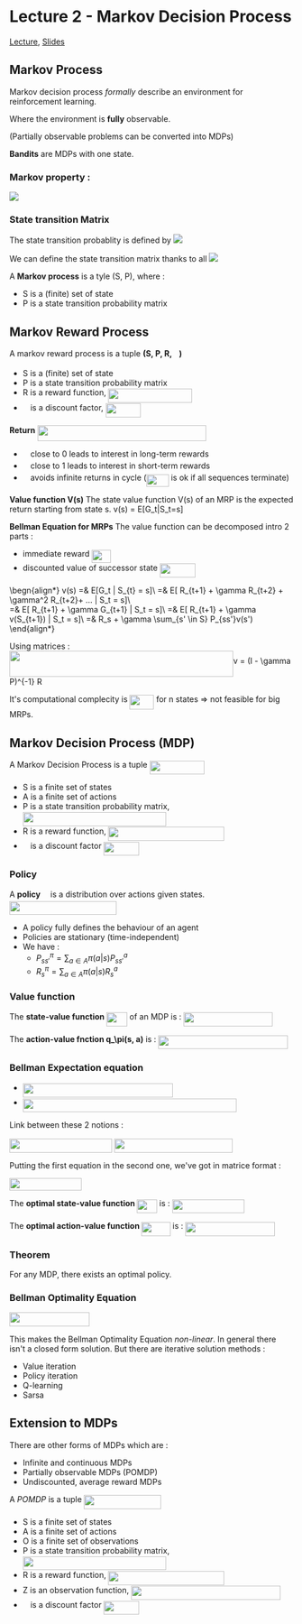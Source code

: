# Lecture 2 - Markov Decision Process

[Lecture](https://www.youtube.com/watch?v=lfHX2hHRMVQ&t=4s), [Slides](http://www0.cs.ucl.ac.uk/staff/d.silver/web/Teaching_files/MDP.pdf)


## Markov Process

Markov decision process *formally* describe an environment for reinforcement learning.

Where the environment is **fully** observable.

(Partially observable problems can be converted into MDPs)

**Bandits** are MDPs with one state.

### Markov property :
 <img src="https://latex.codecogs.com/gif.latex?P[S_{t+1|S_t}]=P[S_{t+1}|S_1,...,S_t]"/>


### State transition Matrix 

The state transition probablity is defined by
<img src="https://latex.codecogs.com/gif.latex?P^a_{ss'}=P[S'=s'|S=s,A=a]"/>

We can define the state transition matrix thanks to all <img src="https://latex.codecogs.com/gif.latex?P^a_{**}"/>


A **Markov process** is a tyle (S, P), where : 
* S is a (finite) set of state
* P is a state transition probability matrix

## Markov Reward Process

A markov reward process is a tuple **(S, P, R, <img src="/Lecture2-MDP/tex/11c596de17c342edeed29f489aa4b274.svg?invert_in_darkmode&sanitize=true" align=middle width=9.423880949999988pt height=14.15524440000002pt/>)**
* S is a (finite) set of state
* P is a state transition probability matrix
* R is a reward function, <img src="/Lecture2-MDP/tex/1462376602603b14e0d70450520ebd21.svg?invert_in_darkmode&sanitize=true" align=middle width=148.6100352pt height=24.65753399999998pt/>
* <img src="/Lecture2-MDP/tex/11c596de17c342edeed29f489aa4b274.svg?invert_in_darkmode&sanitize=true" align=middle width=9.423880949999988pt height=14.15524440000002pt/>  is a discount factor, <img src="/Lecture2-MDP/tex/faddbecff1e63dbb1e5f23aae07a652d.svg?invert_in_darkmode&sanitize=true" align=middle width=62.39174864999998pt height=24.65753399999998pt/>


**Return** <img src="/Lecture2-MDP/tex/ef97d941958bc9c931fac79c478168d7.svg?invert_in_darkmode&sanitize=true" align=middle width=299.37084539999995pt height=27.91243950000002pt/>
* <img src="/Lecture2-MDP/tex/11c596de17c342edeed29f489aa4b274.svg?invert_in_darkmode&sanitize=true" align=middle width=9.423880949999988pt height=14.15524440000002pt/> close to 0 leads to interest in long-term rewards
* <img src="/Lecture2-MDP/tex/11c596de17c342edeed29f489aa4b274.svg?invert_in_darkmode&sanitize=true" align=middle width=9.423880949999988pt height=14.15524440000002pt/> close to 1 leads to interest in short-term rewards
* <img src="/Lecture2-MDP/tex/11c596de17c342edeed29f489aa4b274.svg?invert_in_darkmode&sanitize=true" align=middle width=9.423880949999988pt height=14.15524440000002pt/> avoids infinite returns in cycle (<img src="/Lecture2-MDP/tex/2569b17c0d0bf367e3f6217115f505d9.svg?invert_in_darkmode&sanitize=true" align=middle width=39.56070194999999pt height=21.18721440000001pt/> is ok if all sequences terminate)

**Value function V(s)**
The state value function V(s) of an MRP is the expected return starting from state s.
v(s) = E[G_t|S_t=s]

**Bellman Equation for MRPs**
The value function can be decomposed intro 2 parts :
* immediate reward <img src="/Lecture2-MDP/tex/464207bf81effbe38d5a981f0168b2d2.svg?invert_in_darkmode&sanitize=true" align=middle width=34.09118789999999pt height=22.465723500000017pt/>
* discounted value of successor state <img src="/Lecture2-MDP/tex/c028cea81301eb3a58f8b5c47e15ddb9.svg?invert_in_darkmode&sanitize=true" align=middle width=63.27865994999999pt height=24.65753399999998pt/>

\begn{align*}
v(s) =& E[G_t | S_{t} = s]\\
     =& E[ R_{t+1} + \gamma  R_{t+2} + \gamma^2 R_{t+2}+ ... | S_t = s]\\  
     =& E[ R_{t+1} + \gamma G_{t+1} | S_t = s]\\
     =& E[ R_{t+1} + \gamma v(S_{t+1}) | S_t = s]\\
     =& R_s + \gamma \sum_{s' \in S} P_{ss'}v(s')
\end{align*}


Using matrices : <img src="/Lecture2-MDP/tex/e48c336bf5c17ceab68961fa49fd96e6.svg?invert_in_darkmode&sanitize=true" align=middle width=397.17013545pt height=45.844755pt/>v = (I - \gamma P)^{-1} R

It's computational complecity is <img src="/Lecture2-MDP/tex/90846c243bb784093adbb6d2d0b2b9d0.svg?invert_in_darkmode&sanitize=true" align=middle width=43.02219404999999pt height=26.76175259999998pt/> for n states => not feasible for big MRPs.

## Markov Decision Process (MDP)

A Markov Decision Process is a tuple <img src="/Lecture2-MDP/tex/c43b38bd04f8e8df9319c551cd6eafb8.svg?invert_in_darkmode&sanitize=true" align=middle width=97.4944905pt height=24.65753399999998pt/>
* S is a finite set of states
* A is a finite set of actions
* P is a state transition probability matrix, <img src="/Lecture2-MDP/tex/ec5ba87ced2847438257a0a9df887adc.svg?invert_in_darkmode&sanitize=true" align=middle width=253.74712275pt height=24.7161288pt/>
* R is a reward function, <img src="/Lecture2-MDP/tex/9450d21eff00548444e5177125e4ba79.svg?invert_in_darkmode&sanitize=true" align=middle width=205.69219604999995pt height=24.65753399999998pt/>
* <img src="/Lecture2-MDP/tex/11c596de17c342edeed29f489aa4b274.svg?invert_in_darkmode&sanitize=true" align=middle width=9.423880949999988pt height=14.15524440000002pt/> is a discount factor <img src="/Lecture2-MDP/tex/faddbecff1e63dbb1e5f23aae07a652d.svg?invert_in_darkmode&sanitize=true" align=middle width=62.39174864999998pt height=24.65753399999998pt/>


###  Policy 
A **policy** <img src="/Lecture2-MDP/tex/f30fdded685c83b0e7b446aa9c9aa120.svg?invert_in_darkmode&sanitize=true" align=middle width=9.96010619999999pt height=14.15524440000002pt/> is a distribution over actions given states.
<img src="/Lecture2-MDP/tex/76f2a903a085588efce98313fd6d9f93.svg?invert_in_darkmode&sanitize=true" align=middle width=190.02643275pt height=24.65753399999998pt/>

* A policy fully defines the behaviour of an agent
* Policies are stationary (time-independent)
* We have :
    * $P^\pi_{ss'} = \sum_{a\in A} \pi(a|s) P^a_{ss'}$
    * $R^\pi_{s} = \sum_{a\in A} \pi(a|s) R^a_{s}$

### Value function

The **state-value function <img src="/Lecture2-MDP/tex/85aed0b0f7b723a72042b5a7378030bf.svg?invert_in_darkmode&sanitize=true" align=middle width=37.38085559999999pt height=24.65753399999998pt/>** of an MDP is :
<img src="/Lecture2-MDP/tex/07b4a3e453e751dd3ca2da0e046f9627.svg?invert_in_darkmode&sanitize=true" align=middle width=158.25680804999996pt height=24.65753399999998pt/>

The **action-value fnction q_\pi(s, a)** is : 
<img src="/Lecture2-MDP/tex/2fa370f6cbfc801dee0809554659e3c9.svg?invert_in_darkmode&sanitize=true" align=middle width=229.65124544999998pt height=24.65753399999998pt/>

### Bellman Expectation equation 

* <img src="/Lecture2-MDP/tex/7617b43653d81e0ed4fb1764b7123ea3.svg?invert_in_darkmode&sanitize=true" align=middle width=266.15950349999997pt height=24.65753399999998pt/>
* <img src="/Lecture2-MDP/tex/ee8abd9af6ab804833701259cf006759.svg?invert_in_darkmode&sanitize=true" align=middle width=378.9904668pt height=24.65753399999998pt/>

Link between these 2 notions :

<img src="/Lecture2-MDP/tex/3fbf96c6df9e1649a82a3be47546bccf.svg?invert_in_darkmode&sanitize=true" align=middle width=182.04805409999997pt height=24.657735299999988pt/>

<img src="/Lecture2-MDP/tex/ed8b9728c55513fe7f67361a3e2a3426.svg?invert_in_darkmode&sanitize=true" align=middle width=210.34008765pt height=24.7161288pt/>

Putting the first equation in the second one, we've got in matrice format : 

<img src="/Lecture2-MDP/tex/ee3340285c753b54c001790f471b1dcb.svg?invert_in_darkmode&sanitize=true" align=middle width=127.67964824999999pt height=22.465723500000017pt/> 

The **optimal state-value function <img src="/Lecture2-MDP/tex/db5852fb90abf0498e60793cc2f0ecb1.svg?invert_in_darkmode&sanitize=true" align=middle width=36.01606799999999pt height=24.65753399999998pt/>** is : 
<img src="/Lecture2-MDP/tex/e88e69b401ace6d9582952e192223f8d.svg?invert_in_darkmode&sanitize=true" align=middle width=127.83175349999998pt height=24.65753399999998pt/>


The **optimal action-value function <img src="/Lecture2-MDP/tex/da08563baf659b0eb51a343d501bd6dd.svg?invert_in_darkmode&sanitize=true" align=middle width=51.38135144999999pt height=24.65753399999998pt/>** is : 
<img src="/Lecture2-MDP/tex/964884b522157c8fcae7ad6496ffbe0f.svg?invert_in_darkmode&sanitize=true" align=middle width=158.56231874999997pt height=24.65753399999998pt/>

### Theorem  
For any MDP, there exists an optimal policy.

### Bellman Optimality Equation 

<img src="/Lecture2-MDP/tex/e9679da5d191a0b906e50e64bcccce6b.svg?invert_in_darkmode&sanitize=true" align=middle width=141.83224769999998pt height=24.65753399999998pt/> 

This makes the Bellman Optimality Equation *non-linear*. In general there isn't a closed form solution.
But there are iterative solution methods : 
* Value iteration
* Policy iteration
* Q-learning
* Sarsa

## Extension to MDPs

There are other forms of MDPs which are : 
* Infinite and continuous MDPs
* Partially observable MDPs (POMDP)
* Undiscounted, average reward MDPs


A *POMDP* is a tuple <img src="/Lecture2-MDP/tex/382ea2eba8afb86d2e28ee19f43596bd.svg?invert_in_darkmode&sanitize=true" align=middle width=136.58570639999996pt height=24.65753399999998pt/>
* S is a finite set of states
* A is a finite set of actions
* O is a finite set of observations
* P is a state transition probability matrix, <img src="/Lecture2-MDP/tex/ec5ba87ced2847438257a0a9df887adc.svg?invert_in_darkmode&sanitize=true" align=middle width=253.74712275pt height=24.7161288pt/>
* R is a reward function, <img src="/Lecture2-MDP/tex/9450d21eff00548444e5177125e4ba79.svg?invert_in_darkmode&sanitize=true" align=middle width=205.69219604999995pt height=24.65753399999998pt/>
* Z is an observation function, <img src="/Lecture2-MDP/tex/d4e72be2b8d41d80de034efed335974a.svg?invert_in_darkmode&sanitize=true" align=middle width=265.26752999999997pt height=24.7161288pt/>
* <img src="/Lecture2-MDP/tex/11c596de17c342edeed29f489aa4b274.svg?invert_in_darkmode&sanitize=true" align=middle width=9.423880949999988pt height=14.15524440000002pt/> is a discount factor <img src="/Lecture2-MDP/tex/faddbecff1e63dbb1e5f23aae07a652d.svg?invert_in_darkmode&sanitize=true" align=middle width=62.39174864999998pt height=24.65753399999998pt/>
